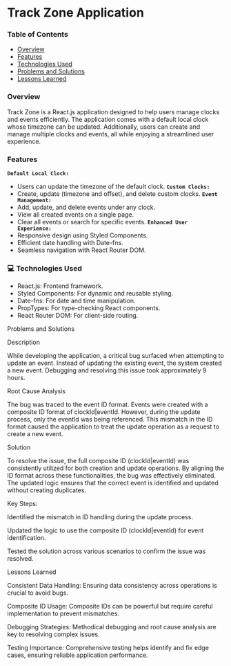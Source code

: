 # Track Zone Application

### Table of Contents

- [Overview](#overview)
- [Features](#features)
- [Technologies Used](#technologies-used)
- [Problems and Solutions](#problems-and-solutions)
- [Lessons Learned](#lessons-learned)

### Overview

Track Zone is a React.js application designed to help users manage clocks and events efficiently. The application comes with a default local clock whose timezone can be updated. Additionally, users can create and manage multiple clocks and events, all while enjoying a streamlined user experience.

### Features
**`Default Local Clock:`**
  - Users can update the timezone of the default clock.
**`Custom Clocks:`**
- Create, update (timezone and offset), and delete custom clocks.
**`Event Management:`**
- Add, update, and delete events under any clock.
- View all created events on a single page.
- Clear all events or search for specific events.
**`Enhanced User Experience:`**
- Responsive design using Styled Components.
- Efficient date handling with Date-fns.
- Seamless navigation with React Router DOM.

### 💻 Technologies Used

- React.js: Frontend framework.
- Styled Components: For dynamic and reusable styling.
- Date-fns: For date and time manipulation.
- PropTypes: For type-checking React components.
- React Router DOM: For client-side routing.

Problems and Solutions

Description

While developing the application, a critical bug surfaced when attempting to update an event. Instead of updating the existing event, the system created a new event. Debugging and resolving this issue took approximately 9 hours.

Root Cause Analysis

The bug was traced to the event ID format. Events were created with a composite ID format of clockId|eventId. However, during the update process, only the eventId was being referenced. This mismatch in the ID format caused the application to treat the update operation as a request to create a new event.

Solution

To resolve the issue, the full composite ID (clockId|eventId) was consistently utilized for both creation and update operations. By aligning the ID format across these functionalities, the bug was effectively eliminated. The updated logic ensures that the correct event is identified and updated without creating duplicates.

Key Steps:

Identified the mismatch in ID handling during the update process.

Updated the logic to use the composite ID (clockId|eventId) for event identification.

Tested the solution across various scenarios to confirm the issue was resolved.

Lessons Learned

Consistent Data Handling: Ensuring data consistency across operations is crucial to avoid bugs.

Composite ID Usage: Composite IDs can be powerful but require careful implementation to prevent mismatches.

Debugging Strategies: Methodical debugging and root cause analysis are key to resolving complex issues.

Testing Importance: Comprehensive testing helps identify and fix edge cases, ensuring reliable application performance.
